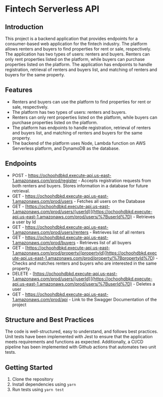 Fintech Serverless API
====================

Introduction
------------

This project is a backend application that provides endpoints for a consumer-based web application for the fintech industry. The platform allows renters and buyers to find properties for rent or sale, respectively. The application has two types of users: renters and buyers. Renters can only rent properties listed on the platform, while buyers can purchase properties listed on the platform. The application has endpoints to handle registration, retrieval of renters and buyers list, and matching of renters and buyers for the same property.

Features
--------

-   Renters and buyers can use the platform to find properties for rent or sale, respectively.
-   The platform has two types of users: renters and buyers.
-   Renters can only rent properties listed on the platform, while buyers can purchase properties listed on the platform.
-   The platform has endpoints to handle registration, retrieval of renters and buyers list, and matching of renters and buyers for the same property.
-   The backend of the platform uses Node, Lambda function on AWS Serverless platform, and DynamoDB as the database.

Endpoints
---------

-   POST - <https://ochoohdbkd.execute-api.us-east-1.amazonaws.com/prod/register> - Accepts registration requests from both renters and buyers. Stores information in a database for future retrieval.
-   GET - <https://ochoohdbkd.execute-api.us-east-1.amazonaws.com/prod/users> - Fetches all users on the Database
-   GET - [https://ochoohdbkd.execute-api.us-east-1.amazonaws.com/prod/users/{userId}](https://ochoohdbkd.execute-api.us-east-1.amazonaws.com/prod/users/%7BuserId%7D) - Retrieves a user by Id
-   GET - <https://ochoohdbkd.execute-api.us-east-1.amazonaws.com/prod/users/renters> - Retrieves list of all renters
-   GET - <https://ochoohdbkd.execute-api.us-east-1.amazonaws.com/prod/buyers> - Retrieves list of all buyers
-   GET - [https://ochoohdbkd.execute-api.us-east-1.amazonaws.com/prod/property/{propertyId}]https://ochoohdbkd.execute-api.us-east-1.amazonaws.com/prod/property/%7BpropertyId%7D) - Checks and matches renters and buyers who are interested in the same property.
-   DELETE - [https://ochoohdbkd.execute-api.us-east-1.amazonaws.com/prod/users/{userId}](https://ochoohdbkd.execute-api.us-east-1.amazonaws.com/prod/users/%7BuserId%7D) - Deletes a user
-   GET - <https://ochoohdbkd.execute-api.us-east-1.amazonaws.com/prod/api> - Link to the Swagger Documentation of the project


Structure and Best Practices
----------------------------

The code is well-structured, easy to understand, and follows best practices. Unit tests have been implemented with Jest to ensure that the application meets requirements and functions as expected. Additionally, a CI/CD pipeline has been implemented with Github actions that automates two unit tests.

Getting Started
---------------

1.  Clone the repository
2.  Install dependencies using `yarn`
3.  Run tests using `yarn test`